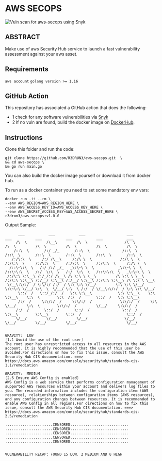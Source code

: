 # AWS SECOPS
[![Vuln scan for aws-secops using Snyk](https://github.com/R3DRUN3/aws-secops/actions/workflows/snyk-scan.yml/badge.svg)](https://github.com/R3DRUN3/aws-secops/actions/workflows/snyk-scan.yml)

## ABSTRACT

Make use of aws Security Hub service to launch a fast vulnerability assessment against your aws asset.

## Requirements

`aws account` `golang version >= 1.16`

## GitHub Action
This repository has associated a GitHub action that does the following: 
<br>
* 1 check for any software vulnerabilities via [Snyk](https://app.snyk.io)
* 2 If no vuln are found, build the docker image on [DockerHub](https://hub.docker.com/).



## Instructions

Clone this folder and run the code:

```console
git clone https://github.com/R3DRUN3/aws-secops.git  \
&& cd aws-secops \
&& go run main.go
```

You can also build the docker image yourself or download it from docker hub.

To run as a docker container you need to set some mandatory env vars:

```docker
docker run -it --rm \
--env AWS_REGION=AWS_REGION_HERE \
--env AWS_ACCESS_KEY_ID=AWS_ACCESS_KEY_HERE \
--env AWS_SECRET_ACCESS_KEY=AWS_ACCESS_SECRET_HERE \
r3drun3/aws-secops:v1.0.0
```

Output Sample:

```console
      ___           ___           ___                   ___           ___           ___           ___           ___           ___
     /\  \         /\__\         /\  \                 /\  \         /\  \         /\  \         /\  \         /\  \         /\  \
    /::\  \       /:/ _/_       /::\  \               /::\  \       /::\  \       /::\  \       /::\  \       /::\  \       /::\  \
   /:/\:\  \     /:/ /\__\     /:/\ \  \             /:/\ \  \     /:/\:\  \     /:/\:\  \     /:/\:\  \     /:/\:\  \     /:/\ \  \
  /::\~\:\  \   /:/ /:/ _/_   _\:\~\ \  \           _\:\~\ \  \   /::\~\:\  \   /:/  \:\  \   /:/  \:\  \   /::\~\:\  \   _\:\~\ \  \
 /:/\:\ \:\__\ /:/_/:/ /\__\ /\ \:\ \ \__\         /\ \:\ \ \__\ /:/\:\ \:\__\ /:/__/ \:\__\ /:/__/ \:\__\ /:/\:\ \:\__\ /\ \:\ \ \__\
 \/__\:\/:/  / \:\/:/ /:/  / \:\ \:\ \/__/         \:\ \:\ \/__/ \:\~\:\ \/__/ \:\  \  \/__/ \:\  \ /:/  / \/__\:\/:/  / \:\ \:\ \/__/
      \::/  /   \::/_/:/  /   \:\ \:\__\            \:\ \:\__\    \:\ \:\__\    \:\  \        \:\  /:/  /       \::/  /   \:\ \:\__\
      /:/  /     \:\/:/  /     \:\/:/  /             \:\/:/  /     \:\ \/__/     \:\  \        \:\/:/  /         \/__/     \:\/:/  /
     /:/  /       \::/  /       \::/  /               \::/  /       \:\__\        \:\__\        \::/  /                     \::/  /
     \/__/         \/__/         \/__/                 \/__/         \/__/         \/__/         \/__/                       \/__/


GRAVITY:  LOW
[1.1 Avoid the use of the root user]
The root user has unrestricted access to all resources in the AWS account. It is highly recommended that the use of this user be avoided.For directions on how to fix this issue, consult the AWS Security Hub CIS documentation. ===> https://docs.aws.amazon.com/console/securityhub/standards-cis-1.1/remediation

GRAVITY:  MEDIUM
[2.5 Ensure AWS Config is enabled]
AWS Config is a web service that performs configuration management of supported AWS resources within your account and delivers log files to you. The recorded information includes the configuration item (AWS resource), relationships between configuration items (AWS resources), and any configuration changes between resources. It is recommended to enable AWS Config in all regions.For directions on how to fix this issue, consult the AWS Security Hub CIS documentation. ===> https://docs.aws.amazon.com/console/securityhub/standards-cis-2.5/remediation

......................CENSORED...........................
......................CENSORED...........................
......................CENSORED...........................
......................CENSORED...........................
......................CENSORED...........................


VULNERABILITY RECAP: FOUND 15 LOW, 2 MEDIUM AND 0 HIGH

```
